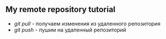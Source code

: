 ## My remote repository tutorial

* *git pull* - получаем изменения из удаленного репозитория
* *git push* - пушим на удаленный репозиторий
